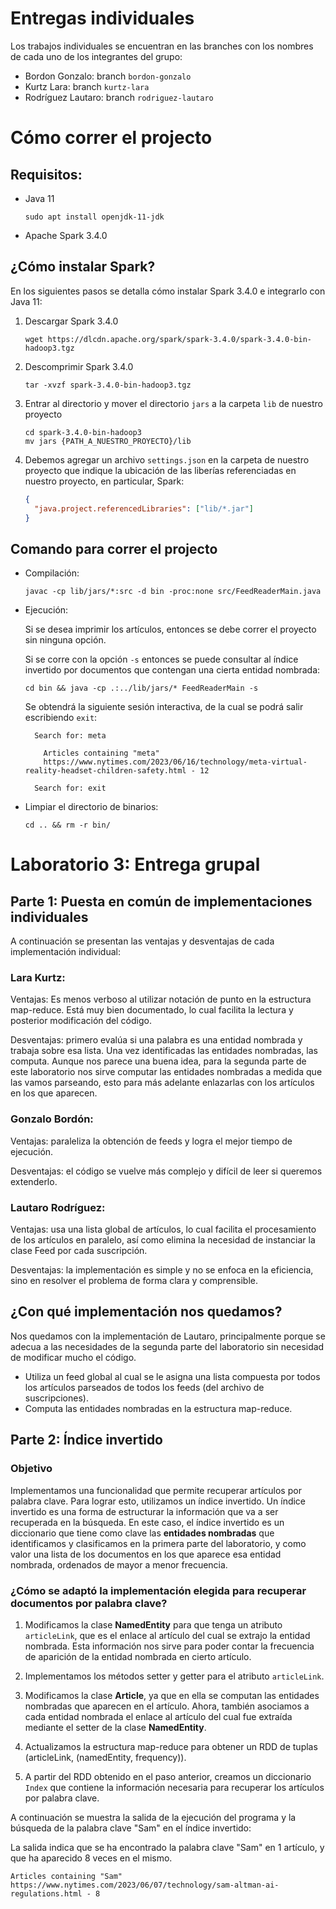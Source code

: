# Entregas individuales

Los trabajos individuales se encuentran en las branches con los nombres de cada uno de los integrantes del grupo:

- Bordon Gonzalo: branch `bordon-gonzalo`
- Kurtz Lara: branch `kurtz-lara`
- Rodríguez Lautaro: branch `rodriguez-lautaro`

# Cómo correr el projecto

## Requisitos:

- Java 11
  ```
  sudo apt install openjdk-11-jdk
  ```
- Apache Spark 3.4.0

## ¿Cómo instalar Spark?

En los siguientes pasos se detalla cómo instalar Spark 3.4.0 e integrarlo con Java 11:

1. Descargar Spark 3.4.0
   ```shell
   wget https://dlcdn.apache.org/spark/spark-3.4.0/spark-3.4.0-bin-hadoop3.tgz
   ```
2. Descomprimir Spark 3.4.0
   ```shell
   tar -xvzf spark-3.4.0-bin-hadoop3.tgz
   ```
3. Entrar al directorio y mover el directorio `jars` a la carpeta `lib` de nuestro proyecto
   ```shell
   cd spark-3.4.0-bin-hadoop3
   mv jars {PATH_A_NUESTRO_PROYECTO}/lib
   ```
4. Debemos agregar un archivo `settings.json` en la carpeta de nuestro proyecto que indique la ubicación de las liberí­as referenciadas en nuestro proyecto, en particular, Spark:
   ```json
   {
     "java.project.referencedLibraries": ["lib/*.jar"]
   }
   ```

## Comando para correr el projecto

- Compilación:

  ```shell
  javac -cp lib/jars/*:src -d bin -proc:none src/FeedReaderMain.java
  ```

- Ejecución:

  Si se desea imprimir los artículos, entonces se debe correr el proyecto sin ninguna opción.

  Si se corre con la opción `-s` entonces se puede consultar al índice invertido por documentos que contengan una cierta entidad nombrada:

  ```shell
  cd bin && java -cp .:../lib/jars/* FeedReaderMain -s
  ```

  Se obtendrá la siguiente sesión interactiva, de la cual se podrá salir escribiendo `exit`:

  ```
    Search for: meta

      Articles containing "meta"
      https://www.nytimes.com/2023/06/16/technology/meta-virtual-reality-headset-children-safety.html - 12

    Search for: exit
  ```

- Limpiar el directorio de binarios:

  ```shell
  cd .. && rm -r bin/
  ```

# Laboratorio 3: Entrega grupal

## Parte 1: Puesta en común de implementaciones individuales

A continuación se presentan las ventajas y desventajas de cada implementación individual:

### Lara Kurtz:

Ventajas: Es menos verboso al utilizar notación de punto en la estructura map-reduce.
Está muy bien documentado, lo cual facilita la lectura y posterior modificación del código.

Desventajas: primero evalúa si una palabra es una entidad nombrada y trabaja sobre esa lista. Una vez identificadas las entidades nombradas, las computa. Aunque nos parece una buena idea, para la segunda parte de este laboratorio nos sirve computar las entidades nombradas a medida que las vamos parseando, esto para más adelante enlazarlas con los artículos en los que aparecen.

### Gonzalo Bordón:

Ventajas: paraleliza la obtención de feeds y logra el mejor tiempo de ejecución.

Desventajas: el código se vuelve más complejo y difícil de leer si queremos extenderlo.

### Lautaro Rodríguez:

Ventajas: usa una lista global de artículos, lo cual facilita el procesamiento de los artículos en paralelo, así como elimina la necesidad de instanciar la clase Feed por cada suscripción.

Desventajas: la implementación es simple y no se enfoca en la eficiencia, sino en resolver el problema de forma clara y comprensible.

## ¿Con qué implementación nos quedamos?

Nos quedamos con la implementación de Lautaro, principalmente porque se adecua a las necesidades de la segunda parte del laboratorio sin necesidad de modificar mucho el código.

- Utiliza un feed global al cual se le asigna una lista compuesta por todos los artículos parseados de todos los feeds (del archivo de suscripciones).
- Computa las entidades nombradas en la estructura map-reduce.

## Parte 2: Índice invertido

### Objetivo

Implementamos una funcionalidad que permite recuperar artículos por palabra clave. Para lograr esto, utilizamos un índice invertido. Un índice invertido es una forma de estructurar la información que va a ser recuperada en la búsqueda. En este caso, el índice invertido es un diccionario que tiene como clave las **entidades nombradas** que identificamos y clasificamos en la primera parte del laboratorio, y como valor una lista de los documentos en los que aparece esa entidad nombrada, ordenados de mayor a menor frecuencia.

### ¿Cómo se adaptó la implementación elegida para recuperar documentos por palabra clave?

1. Modificamos la clase **NamedEntity** para que tenga un atributo `articleLink`, que es el enlace al artículo del cual se extrajo la entidad nombrada. Esta información nos sirve para poder contar la frecuencia de aparición de la entidad nombrada en cierto artículo.

2. Implementamos los métodos setter y getter para el atributo `articleLink`.

3. Modificamos la clase **Article**, ya que en ella se computan las entidades nombradas que aparecen en el artículo. Ahora, también asociamos a cada entidad nombrada el enlace al artículo del cual fue extraída mediante el setter de la clase **NamedEntity**.

4. Actualizamos la estructura map-reduce para obtener un RDD de tuplas (articleLink, (namedEntity, frequency)).

5. A partir del RDD obtenido en el paso anterior, creamos un diccionario `Index` que contiene la información necesaria para recuperar los artículos por palabra clave.

A continuación se muestra la salida de la ejecución del programa y la búsqueda de la palabra clave "Sam" en el índice invertido:

La salida indica que se ha encontrado la palabra clave "Sam" en 1 artículo, y que ha aparecido 8 veces en el mismo.

```shell
Articles containing "Sam"
https://www.nytimes.com/2023/06/07/technology/sam-altman-ai-regulations.html - 8
```
